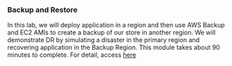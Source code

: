 ### Backup and Restore
In this lab, we will deploy application in a region and then use AWS Backup and EC2 AMIs to create a backup of our store in another region. We will demonstrate DR by simulating a disaster in the primary region and recovering application in the Backup Region. This module  takes about 90 minutes to complete.
For detail, access [here]()